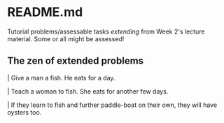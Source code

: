 # README.md

Tutorial problems/assessable tasks *extending* from Week 2's lecture material. Some or all might be assessed!

## The zen of extended problems

| Give a man a fish. He eats for a day.

| Teach a woman to fish. She eats for another few days.

| If they learn to fish and further paddle-boat on their own, they will have oysters too.

